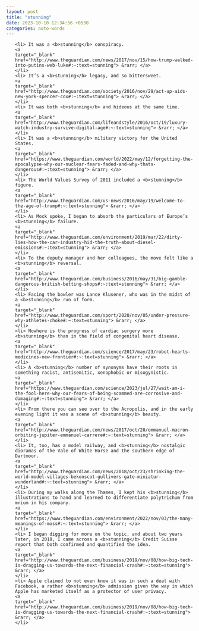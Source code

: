 ```yaml
---
layout: post
title: "stunning"
date: 2023-10-10 12:34:56 +0530
categories: auto-words
---
```

<ol>

    <li> It was a <b>stunning</b> conspiracy.
    <a 
    target="_blank" 
    href="http://www.theguardian.com/news/2017/nov/15/how-trump-walked-into-putins-web-luke#:~:text=stunning"> &rarr; </a>
    </li>
    <li> It’s a <b>stunning</b> legacy, and so bittersweet.
    <a 
    target="_blank" 
    href="http://www.theguardian.com/society/2016/nov/29/act-up-aids-new-york-spencer-cox#:~:text=stunning"> &rarr; </a>
    </li>
    <li> It was both <b>stunning</b> and hideous at the same time.
    <a 
    target="_blank" 
    href="http://www.theguardian.com/lifeandstyle/2016/oct/19/luxury-watch-industry-survive-digital-age#:~:text=stunning"> &rarr; </a>
    </li>
    <li> It was a <b>stunning</b> military victory for the United States.
    <a 
    target="_blank" 
    href="https://www.theguardian.com/world/2022/may/12/forgetting-the-apocalypse-why-our-nuclear-fears-faded-and-why-thats-dangerous#:~:text=stunning"> &rarr; </a>
    </li>
    <li> The World Values Survey of 2011 included a <b>stunning</b> figure.
    <a 
    target="_blank" 
    href="http://www.theguardian.com/us-news/2016/may/19/welcome-to-the-age-of-trump#:~:text=stunning"> &rarr; </a>
    </li>
    <li> As Mock spoke, I began to absorb the particulars of Europe’s <b>stunning</b> failure.
    <a 
    target="_blank" 
    href="http://www.theguardian.com/environment/2019/mar/22/dirty-lies-how-the-car-industry-hid-the-truth-about-diesel-emissions#:~:text=stunning"> &rarr; </a>
    </li>
    <li> To the deputy manager and her colleagues, the move felt like a <b>stunning</b> reversal.
    <a 
    target="_blank" 
    href="http://www.theguardian.com/business/2016/may/31/big-gamble-dangerous-british-betting-shops#:~:text=stunning"> &rarr; </a>
    </li>
    <li> Facing the bowler was Lance Klusener, who was in the midst of a <b>stunning</b> run of form.
    <a 
    target="_blank" 
    href="http://www.theguardian.com/sport/2020/nov/05/under-pressure-why-athletes-choke#:~:text=stunning"> &rarr; </a>
    </li>
    <li> Nowhere is the progress of cardiac surgery more <b>stunning</b> than in the field of congenital heart disease.
    <a 
    target="_blank" 
    href="http://www.theguardian.com/science/2017/may/23/robot-hearts-medicines-new-frontier#:~:text=stunning"> &rarr; </a>
    </li>
    <li> A <b>stunning</b> number of synonyms have their roots in something racist, antisemitic, xenophobic or misogynistic.
    <a 
    target="_blank" 
    href="https://www.theguardian.com/science/2023/jul/27/wait-am-i-the-fool-here-why-our-fears-of-being-scammed-are-corrosive-and-damaging#:~:text=stunning"> &rarr; </a>
    </li>
    <li> From there you can see over to the Acropolis, and in the early evening light it was a scene of <b>stunning</b> beauty.
    <a 
    target="_blank" 
    href="http://www.theguardian.com/news/2017/oct/20/emmanuel-macron-orbiting-jupiter-emmanuel-carrere#:~:text=stunning"> &rarr; </a>
    </li>
    <li> It, too, has a model railway, and <b>stunning</b> nostalgic dioramas of the Vale of White Horse and the southern edge of Dartmoor.
    <a 
    target="_blank" 
    href="http://www.theguardian.com/news/2018/oct/23/shrinking-the-world-model-villages-bekonscot-gullivers-gate-miniatur-wunderland#:~:text=stunning"> &rarr; </a>
    </li>
    <li> During my walks along the Thames, I kept his <b>stunning</b> illustrations to hand and learned to differentiate polytrichum from mnium in his company.
    <a 
    target="_blank" 
    href="https://www.theguardian.com/environment/2022/nov/03/the-many-meanings-of-moss#:~:text=stunning"> &rarr; </a>
    </li>
    <li> I began digging for more on the topic, and about two years later, in 2018, I came across a <b>stunning</b> Credit Suisse report that both confirmed and quantified the idea.
    <a 
    target="_blank" 
    href="http://www.theguardian.com/business/2019/nov/08/how-big-tech-is-dragging-us-towards-the-next-financial-crash#:~:text=stunning"> &rarr; </a>
    </li>
    <li> Apple claimed to not even know it was in such a deal with Facebook, a rather <b>stunning</b> admission given the way in which Apple has marketed itself as a protector of user privacy.
    <a 
    target="_blank" 
    href="http://www.theguardian.com/business/2019/nov/08/how-big-tech-is-dragging-us-towards-the-next-financial-crash#:~:text=stunning"> &rarr; </a>
    </li>